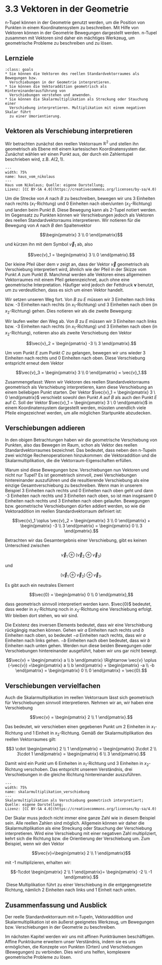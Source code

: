 # 3.3 Vektoren in der Geometrie

n-Tupel können in der Geometrie genutzt werden, um die Position von Punkten in
einem Koordinatensystem zu beschreiben. Mit Hilfe von Vektoren können in der
Geometrie Bewegungen dargestellt werden. n-Tupel zusammen mit Vektoren sind
daher ein mächtiges Werkzeug, um geometrische Probleme zu beschreiben und zu
lösen.

## Lernziele

```{admonition} Lernziele
:class: goals
* Sie können die Vektoren des reellen Standardvektorraumes als Bewegungen bzw.
  Verschiebungen in der Geometrie interpretieren.
* Sie können die Vektoraddition geometrisch als Hintereinanderausführung von
  Verschiebungen verstehen und anwenden.
* Sie können die Skalarmultiplikation als Streckung oder Stauchung einer
  Verschiebung interpretieren. Multiplikation mit einem negativen Skalar führt
  zu einer Umorientierung.
```

## Vektoren als Verschiebung interpretieren

Wir betrachten zunächst den reellen Vektorraum $\mathbb{R}^2$ und stellen ihn
geometrisch als Ebene mit einem kartesischen Koordinatensystem dar. Zunächst
wählen wir einen Punkt aus, der durch ein Zahlentupel beschrieben wird, z.B.
$A(2,1)$.

```{figure} pics/haus_vom_nikolaus.png
---
width: 75%
name: haus_vom_nikolaus
---
Haus vom Nikolaus; Quelle: eigene Darstellung; 
Lizenz: [CC BY-SA 4.0](https://creativecommons.org/licenses/by-sa/4.0)
```

Um die Strecke von $A$ nach $B$ zu beschreiben, bewegen wir uns 3 Einheiten nach
rechts ($x_1$-Richtung) und 0 Einheiten nach oben/unten ($x_2$-Richtung) und
landen beim Punkt $B$. Diese Bewegung kann als 2-Tupel notiert werden. Im
Gegensatz zu Punkten können wir Verschiebungen jedoch als Vektoren des reellen
Standardvektorraums interpretieren. Wir notieren für die Bewegung von $A$ nach
$B$ den Spaltenvektor

$$\begin{pmatrix} 3 \\ 0 \end{pmatrix}$$

und kürzen ihn mit dem Symbol $\vec{v}_1$ ab, also

$$\vec{v}_1 = \begin{pmatrix} 3 \\ 0 \end{pmatrix}.$$

Der kleine Pfeil über dem $v$ zeigt an, dass der Vektor $\vec{v}$ geometrisch
als Verschiebung interpretiert wird, ähnlich wie der Pfeil in der Skizze vom
Punkt $A$ zum Punkt $B$. Manchmal werden alle Vektoren eines allgemeinen
Vektorraumes mit einem Pfeil gekennzeichnet, auch ohne eine geometrische
Interpretation. Häufiger wird jedoch der Fettdruck $\mathbf{v}$ benutzt, um zu
verdeutlichen, dass es sich um einen Vektor handelt.

Wir setzen unseren Weg fort. Von $B$ zu $E$ müssen wir 3 Einheiten nach links
bzw. -3 Einheiten nach rechts (in $x_1$-Richtung) und 3 Einheiten nach oben (in
$x_2$-Richtung) gehen. Dies notieren wir als die zweite Bewegung:

Wir laufen weiter den Weg ab. Von $B$ zu $E$ müssen wir 3 Einheiten nach links
bzw. -3 Einheiten nach rechts (in $x_1$-Richtung) und 3 Einheiten nach oben (in
$x_2$-Richtung), notieren also als zweite Verschiebung den Vektor

$$\vec{v}_2 = \begin{pmatrix} -3 \\ 3 \end{pmatrix}.$$

Um vom Punkt $E$ zum Punkt $C$ zu gelangen, bewegen wir uns wieder 3 Einheiten
nach rechts und 0 Einheiten nach oben. Diese Verschiebung entspricht erneut dem
Vektor

$$\vec{v}_3 = \begin{pmatrix} 3 \\ 0 \end{pmatrix} = \vec{v}_1.$$

Zusammengefasst: Wenn wir Vektoren des reellen Standardvektorraums geometrisch
als Verschiebung interpretieren, kann diese Verschiebung an einem beliebigen
Punkt starten. Der Vektor $\vec{v}_1 = \begin{pmatrix} 3 \ 0 \end{pmatrix}$
verschiebt sowohl den Punkt $A$ auf $B$ als auch den Punkt $E$ auf $C$. Soll der
Vektor $\vec{v}_1 = \begin{pmatrix} 3 \ 0 \end{pmatrix}$ in einem
Koordinatensystem dargestellt werden, müssten unendlich viele Pfeile
eingezeichnet werden, um alle möglichen Startpunkte abzudecken.

## Verschiebungen addieren

In den obigen Betrachtungen haben wir die geometrische Verschiebung von Punkten,
also das Bewegen im Raum, schon als Vektor des reellen Standardvektorraumes
bezeichnet. Das bedeutet, dass neben den n-Tupeln zwei wichtige
Rechenoperationen hinzukommen: die Vektoraddition und die Skalarmultiplikation,
die die Vektorraum-Eigenschaften erfüllen.

Warum sind diese Bewegungen bzw. Verschiebungen nun Vektoren und nicht nur
Tupel? Es ist geometrisch sinnvoll, zwei Verschiebungen hintereinander
auszuführen und die resultierende Verschiebung als eine einzige
Gesamtverschiebung zu beschreiben. Wenn man in unserem Beispiel 3 Einheiten nach
rechts und 0 Einheiten nach oben geht und dann -3 Einheiten nach rechts und 3
Einheiten nach oben, so ist man insgesamt 0 Einheiten nach rechts und 3
Einheiten nach oben gelaufen. Bewegungen bzw. geometrische Verschiebungen dürfen
addiert werden, so wie die Vektoraddition im reellen Standardvektorraum
definiert ist:

$$\vec{v}_1 \oplus \vec{v}_2 = \begin{pmatrix} 3 \\ 0 \end{pmatrix} +
\begin{pmatrix} -3 \\ 3 \end{pmatrix} = \begin{pmatrix} 0 \\ 3 \end{pmatrix}.$$

Betrachten wir das Gesamtergebnis einer Verschiebung, gibt es keinen Unterschied
zwischen

$$\vec{v}_1 \oplus (\vec{v}_2 \oplus \vec{v}_3)$$

und

$$(\vec{v}_1 \oplus \vec{v}_2) \oplus \vec{v}_3.$$

Es gibt auch ein neutrales Element

$$\vec{0} = \begin{pmatrix} 0 \\ 0 \end{pmatrix},$$

dass geometrisch sinnvoll interpretiert werden kann. $\vec{0}$ bedeutet, dass
weder in $x_1$-Richtung noch in $x_2$-Richtung eine Verschiebung erfolgt. Wir
bleiben dort stehen, wo wir sind.

Die Existenz des inversen Elements bedeutet, dass wir eine Verschiebung
rückgängig machen können. Gehen wir $a$ Einheiten nach rechts und $b$ Einheiten
nach oben, so bedeutet $-a$ Einheiten nach rechts, dass wir $a$ Einheiten nach
links gehen. $-b$ Einheiten nach oben bedeutet, dass wir $b$ Einheiten nach
unten gehen. Werden nun diese beiden Bewegungen oder Verschiebungen
hintereinander ausgeführt, haben wir uns gar nicht bewegt.

$$\vec{v} = \begin{pmatrix} a \\ b \end{pmatrix} \Rightarrow \vec{v} \oplus
(-\vec{v}) =\begin{pmatrix} a \\ b \end{pmatrix} + \begin{pmatrix} -a \\ -b
\end{pmatrix} = \begin{pmatrix} 0 \\ 0 \end{pmatrix} = \vec{0}.$$

## Verschiebungen vervielfachen

Auch die Skalarmultiplikation im reellen Vektorraum lässt sich geometrisch für
Verschiebungen sinnvoll interpretieren. Nehmen wir an, wir haben eine
Verschiebung

$$\vec{v} = \begin{pmatrix} 2 \\ 1 \end{pmatrix}.$$

Das bedeutet, wir verschieben einen gegebenen Punkt um 2 Einheiten in
$x_1$-Richtung und 1 Einheit in $x_2$-Richtung. Gemäß der Skalarmultiplikation
des reellen Vektorraumes gilt:

$$3 \cdot \begin{pmatrix} 2 \\ 1 \end{pmatrix} = \begin{pmatrix} 3\cdot 2 \\
3\cdot 1 \end{pmatrix} = \begin{pmatrix} 6 \\ 3 \end{pmatrix}.$$

Damit wird ein Punkt um 6 Einheiten in $x_1$-Richtung und 3 Einheiten in
$x_2$-Richtung verschoben. Das entspricht unserem Verständnis, drei
Verschiebungen in die gleiche Richtung hintereinander auszuführen.

```{figure} pics/skalarmultiplikation_verschiebung.png
---
width: 75%
name: skalarmultiplikation_verschiebung
---
Skalarmultiplikation als Verschiebung geometrisch interpretiert; Quelle: eigene Darstellung;
Lizenz: [CC BY-SA 4.0](https://creativecommons.org/licenses/by-sa/4.0)
```

Der Skalar muss jedoch nicht immer eine ganze Zahl wie in diesem Beispiel sein.
Alle reellen Zahlen sind möglich. Allgemein können wir daher die
Skalarmultiplikation als eine Streckung oder Stauchung der Verschiebung
interpretieren. Wird eine Verschiebung mit einer negativen Zahl multipliziert,
kehrt sich die Richtung bzw. die Orientierung der Verschiebung um. Zum Beispiel,
wenn wir den Vektor

$$\vec{v}=\begin{pmatrix} 2 \\ 1 \end{pmatrix}$$

mit -1 multiplizieren, erhalten wir:

$$-1\cdot \begin{pmatrix} 2 \\ 1 \end{pmatrix}= \begin{pmatrix} -2 \\ -1
\end{pmatrix}.$$
​
Diese Multiplikation führt zu einer Verschiebung in die entgegengesetzte
Richtung, nämlich 2 Einheiten nach links und 1 Einheit nach unten.

## Zusammenfassung und Ausblick

Der reelle Standardvektorraum mit n-Tupeln, Vektoraddition und
Skalarmultiplikation ist ein äußerst geeignetes Werkzeug, um Bewegungen bzw.
Verschiebungen in der Geometrie zu beschreiben.

Im nächsten Kapitel werden wir uns mit affinen Punkträumen beschäftigen. Affine
Punkträume erweitern unser Verständnis, indem sie es uns ermöglichen, die
Konzepte von Punkten (Orten) und Verschiebungen (Bewegungen) zu verbinden. Dies
wird uns helfen, komplexere geometrische Probleme zu lösen.
